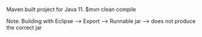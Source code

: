Maven built project for Java 11. 
$mvn clean compile

Note: Building with Eclipse --> Export --> Runnable jar --> does not produce the correct jar
